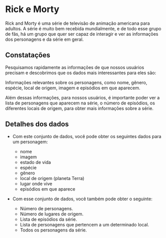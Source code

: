 # Rick e Morty

Rick and Morty é uma série de televisão de animação americana para adultos. A
série é muito bem recebida mundialmente, e de todo esse grupo de fãs, há um
grupo que quer ser capaz de interagir e ver as informações dos personagens e da
série em geral.

## Constatações
Pesquisamos rapidamente as informações de que nossos usuários precisam e
descobrimos que os dados mais interessantes para eles são:

Informações relevantes sobre os personagens, como nome, gênero, espécie, local
de origem, imagem e episódios em que aparecem.

Além dessas informações, para nossos usuários, é importante poder ver a lista de
personagens que aparecem na série, o número de episódios, os diferentes locais
de origem, para obter mais informações sobre a série.

## Detalhes dos dados

* Com este conjunto de dados, você pode obter os seguintes dados para um
  personagem:

  - nome
  - imagem
  - estado de vida
  - espécie
  - gênero
  - local de origem (planeta Terra)
  - lugar onde vive
  - episódios em que aparece

* Com esse conjunto de dados, você também pode obter o seguinte:

  - Número de personagens.
  - Número de lugares de origem.
  - Lista de episódios da série.
  - Lista de personagens que pertencem a um determinado local.
  - Todos os personagens da série.
